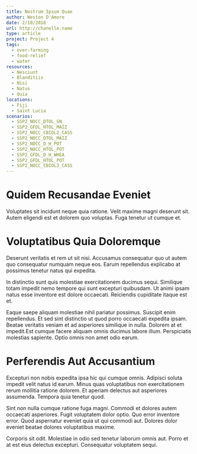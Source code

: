 ```yaml
---
title: Nostrum Ipsum Quae
author: Weston D'Amore
date: 2/10/2016
url: http://chanelle.name
type: article
project: Project 4
tags:
  - over-farming
  - food-relief
  - water
resources:
  - Nesciunt
  - Blanditiis
  - Nisi
  - Natus
  - Quia
locations:
  - Fiji
  - Saint Lucia
scenarios:
  - SSP2_NOCC_DTOL_GN
  - SSP2_GFDL_HTOL_MAIZ
  - SSP2_NOCC_CBIOL2_CASS
  - SSP2_NOCC_DTOL_MAIZ
  - SSP2_NOCC_D_H_POT
  - SSP2_NOCC_HTOL_POT
  - SSP2_GFDL_D_H_WHEA
  - SSP2_GFDL_HTOL_POT
  - SSP2_NOCC_CBIOL3_CASS
---
```

# Quidem Recusandae Eveniet
Voluptates sit incidunt neque quia ratione. Velit maxime magni deserunt sit. Autem eligendi est et dolorem quo voluptas. Fuga tenetur ut cumque et.

# Voluptatibus Quia Doloremque
Deserunt veritatis et rem ut sit nisi. Accusamus consequatur quo ut autem quo consequatur numquam neque eos. Earum repellendus explicabo at possimus tenetur natus qui expedita.
 In distinctio sunt quis molestiae exercitationem ducimus sequi. Similique totam impedit nemo tempore qui sunt excepturi quibusdam. Ut animi ipsam natus esse inventore est dolore occaecati. Reiciendis cupiditate itaque est et.
 Eaque saepe aliquam molestiae nihil pariatur possimus. Suscipit enim repellendus. Et sed sint distinctio ut quod porro occaecati expedita ipsam. Beatae veritatis veniam et ad asperiores similique in nulla. Dolorem at et impedit.Est cumque facere aliquam omnis ducimus labore illum. Perspiciatis molestias sapiente. Optio omnis non amet odio earum.

# Perferendis Aut Accusantium
Excepturi non nobis expedita ipsa hic qui cumque omnis. Adipisci soluta impedit velit natus id earum. Minus quas voluptatibus non exercitationem rerum mollitia ratione dolorem. Et aperiam delectus aut asperiores assumenda. Tempora quia tenetur quod.
 Sint non nulla cumque ratione fuga magni. Commodi et dolores autem occaecati asperiores. Fugit voluptatem dolor optio. Quo error inventore error. Quod aspernatur eveniet quia ut qui commodi aut. Dolores dolor eveniet beatae dolores voluptatibus maxime.
 Corporis sit odit. Molestiae in odio sed tenetur laborum omnis aut. Porro et at est eius delectus excepturi. Consequatur voluptatem sequi.

